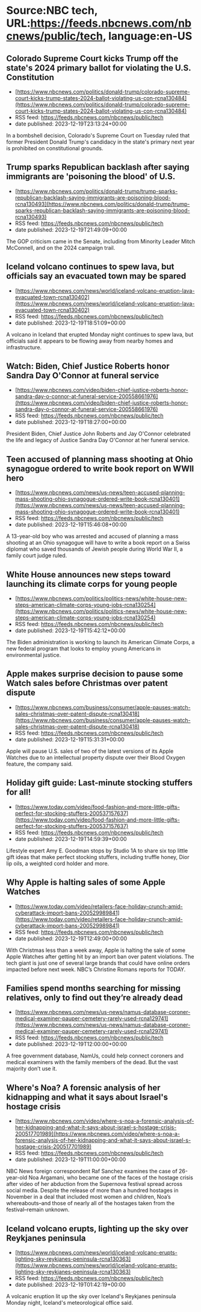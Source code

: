 # Source:NBC tech, URL:https://feeds.nbcnews.com/nbcnews/public/tech, language:en-US

## Colorado Supreme Court kicks Trump off the state's 2024 primary ballot for violating the U.S. Constitution
 - [https://www.nbcnews.com/politics/donald-trump/colorado-supreme-court-kicks-trump-states-2024-ballot-violating-us-con-rcna130484](https://www.nbcnews.com/politics/donald-trump/colorado-supreme-court-kicks-trump-states-2024-ballot-violating-us-con-rcna130484)
 - RSS feed: https://feeds.nbcnews.com/nbcnews/public/tech
 - date published: 2023-12-19T23:13:24+00:00

In a bombshell decision, Colorado's Supreme Court on Tuesday ruled that former President Donald Trump's candidacy in the state's primary next year is prohibited on constitutional grounds.

## Trump sparks Republican backlash after saying immigrants are 'poisoning the blood' of U.S.
 - [https://www.nbcnews.com/politics/donald-trump/trump-sparks-republican-backlash-saying-immigrants-are-poisoning-blood-rcna130493](https://www.nbcnews.com/politics/donald-trump/trump-sparks-republican-backlash-saying-immigrants-are-poisoning-blood-rcna130493)
 - RSS feed: https://feeds.nbcnews.com/nbcnews/public/tech
 - date published: 2023-12-19T21:49:09+00:00

The GOP criticism came in the Senate, including from Minority Leader Mitch McConnell, and on the 2024 campaign trail.

## Iceland volcano continues to spew lava, but officials say an evacuated town may be spared
 - [https://www.nbcnews.com/news/world/iceland-volcano-eruption-lava-evacuated-town-rcna130402](https://www.nbcnews.com/news/world/iceland-volcano-eruption-lava-evacuated-town-rcna130402)
 - RSS feed: https://feeds.nbcnews.com/nbcnews/public/tech
 - date published: 2023-12-19T18:51:09+00:00

A volcano in Iceland that erupted Monday night continues to spew lava, but officials said it appears to be flowing away from nearby homes and infrastructure.

## Watch: Biden, Chief Justice Roberts honor Sandra Day O'Connor at funeral service
 - [https://www.nbcnews.com/video/biden-chief-justice-roberts-honor-sandra-day-o-connor-at-funeral-service-200558661976](https://www.nbcnews.com/video/biden-chief-justice-roberts-honor-sandra-day-o-connor-at-funeral-service-200558661976)
 - RSS feed: https://feeds.nbcnews.com/nbcnews/public/tech
 - date published: 2023-12-19T18:27:00+00:00

President Biden, Chief Justice John Roberts and Jay O'Connor celebrated the life and legacy of Justice Sandra Day O'Connor at her funeral service.

## Teen accused of planning mass shooting at Ohio synagogue ordered to write book report on WWII hero
 - [https://www.nbcnews.com/news/us-news/teen-accused-planning-mass-shooting-ohio-synagogue-ordered-write-book-rcna130401](https://www.nbcnews.com/news/us-news/teen-accused-planning-mass-shooting-ohio-synagogue-ordered-write-book-rcna130401)
 - RSS feed: https://feeds.nbcnews.com/nbcnews/public/tech
 - date published: 2023-12-19T15:46:08+00:00

A 13-year-old boy who was arrested and accused of planning a mass shooting at an Ohio synagogue will have to write a book report on a Swiss diplomat who saved thousands of Jewish people during World War II, a family court judge ruled.

## White House announces new steps toward launching its climate corps for young people
 - [https://www.nbcnews.com/politics/politics-news/white-house-new-steps-american-climate-corps-young-jobs-rcna130254](https://www.nbcnews.com/politics/politics-news/white-house-new-steps-american-climate-corps-young-jobs-rcna130254)
 - RSS feed: https://feeds.nbcnews.com/nbcnews/public/tech
 - date published: 2023-12-19T15:42:12+00:00

The Biden administration is working to launch its American Climate Corps, a new federal program that looks to employ young Americans in environmental justice.

## Apple makes surprise decision to pause some Watch sales before Christmas over patent dispute
 - [https://www.nbcnews.com/business/consumer/apple-pauses-watch-sales-christmas-over-patent-dispute-rcna130418](https://www.nbcnews.com/business/consumer/apple-pauses-watch-sales-christmas-over-patent-dispute-rcna130418)
 - RSS feed: https://feeds.nbcnews.com/nbcnews/public/tech
 - date published: 2023-12-19T15:31:31+00:00

Apple will pause U.S. sales of two of the latest versions of its Apple Watches due to an intellectual property dispute over their Blood Oxygen feature, the company said.

## Holiday gift guide: Last-minute stocking stuffers for all!
 - [https://www.today.com/video/food-fashion-and-more-little-gifts-perfect-for-stocking-stuffers-200537157637](https://www.today.com/video/food-fashion-and-more-little-gifts-perfect-for-stocking-stuffers-200537157637)
 - RSS feed: https://feeds.nbcnews.com/nbcnews/public/tech
 - date published: 2023-12-19T14:59:39+00:00

Lifestyle expert Amy E. Goodman stops by Studio 1A to share six top little gift ideas that make perfect stocking stuffers, including truffle honey, Dior lip oils, a weighted cord holder and more.

## Why Apple is halting sales of some Apple Watches
 - [https://www.today.com/video/retailers-face-holiday-crunch-amid-cyberattack-import-bans-200529989841](https://www.today.com/video/retailers-face-holiday-crunch-amid-cyberattack-import-bans-200529989841)
 - RSS feed: https://feeds.nbcnews.com/nbcnews/public/tech
 - date published: 2023-12-19T12:49:00+00:00

With Christmas less than a week away, Apple is halting the sale of some Apple Watches after getting hit by an import ban over patent violations. The tech giant is just one of several large brands that could have online orders impacted before next week. NBC’s Christine Romans reports for TODAY.

## Families spend months searching for missing relatives, only to find out they’re already dead
 - [https://www.nbcnews.com/news/us-news/namus-database-coroner-medical-examiner-pauper-cemetery-rarely-used-rcna129741](https://www.nbcnews.com/news/us-news/namus-database-coroner-medical-examiner-pauper-cemetery-rarely-used-rcna129741)
 - RSS feed: https://feeds.nbcnews.com/nbcnews/public/tech
 - date published: 2023-12-19T12:00:00+00:00

A free government database, NamUs, could help connect coroners and medical examiners with the family members of the dead. But the vast majority don’t use it.

## Where's Noa? A forensic analysis of her kidnapping and what it says about Israel's hostage crisis
 - [https://www.nbcnews.com/video/where-s-noa-a-forensic-analysis-of-her-kidnapping-and-what-it-says-about-israel-s-hostage-crisis-200517701989](https://www.nbcnews.com/video/where-s-noa-a-forensic-analysis-of-her-kidnapping-and-what-it-says-about-israel-s-hostage-crisis-200517701989)
 - RSS feed: https://feeds.nbcnews.com/nbcnews/public/tech
 - date published: 2023-12-19T11:00:00+00:00

NBC News foreign correspondent Raf Sanchez examines the case of 26-year-old Noa Argamani, who became one of the faces of the hostage crisis after video of her abduction from the Supernova festival spread across social media. Despite the release of more than a hundred hostages in November in a deal that included most women and children, Noa’s whereabouts–and those of nearly all of the hostages taken from the festival–remain unknown.

## Iceland volcano erupts, lighting up the sky over Reykjanes peninsula
 - [https://www.nbcnews.com/news/world/iceland-volcano-erupts-lighting-sky-reykjanes-peninsula-rcna130363](https://www.nbcnews.com/news/world/iceland-volcano-erupts-lighting-sky-reykjanes-peninsula-rcna130363)
 - RSS feed: https://feeds.nbcnews.com/nbcnews/public/tech
 - date published: 2023-12-19T01:42:19+00:00

A volcanic eruption lit up the sky over Iceland's Reykjanes peninsula Monday night, Iceland's meteorological office said.

